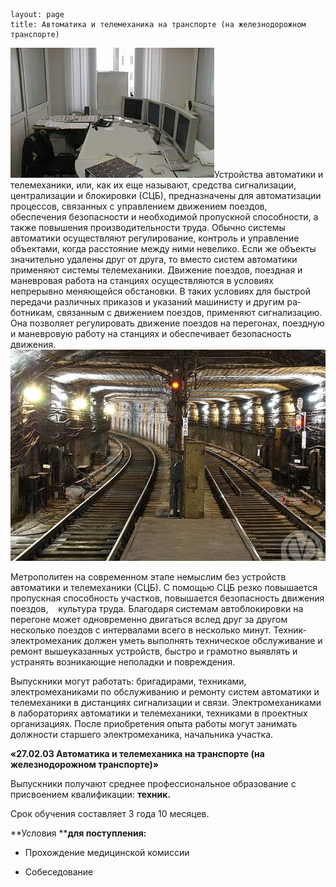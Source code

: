 ```
layout: page
title: Автоматика и телемеханика на транспорте (на железнодорожном транспорте)
```

![автомат1](/images/автомат1.jpg)Устройства автоматики и телемеханики, или, как их еще называют, средства сигнализации, централизации и блокировки (СЦБ), предназначены для автоматизации процессов, связанных с управлением движением поездов, обеспечения безопасности и необходимой пропускной способности, а также повышения производительности труда. Обычно системы автоматики осуществляют регулирование, контроль и управление объектами, когда расстояние между ними невелико. Если же объекты значительно удалены друг от друга, то вместо систем автоматики применяют системы телемеханики. Движение поездов, поездная и маневровая работа на станциях осуществляются в условиях непрерывно меняющейся обстановки. В таких условиях для быстрой передачи различных приказов и указаний машинисту и другим ра­ботникам, связанным с движением поездов, применяют сигнализацию. Она позволяет регулировать движение поездов на перегонах, поездную и маневровую работу на станциях и обеспечивает безопасность движения.[![автомат2](/images/автомат2.jpg)](/images/автомат2.jpg)

Метрополитен на современном этапе немыслим без устройств автоматики и телемеханики (СЦБ). С помощью СЦБ резко повышается пропускная способность участков, повышается безопасность движения поездов,    культура труда. Благодаря системам автоблокировки на перегоне может одновременно двигаться вслед друг за другом несколько поездов с интервалами всего в несколько минут. Техник-электромеханик должен уметь выполнять техническое обслуживание и ремонт вышеуказанных устройств, быстро и грамотно выявлять и устранять возникающие неполадки и повреждения.

Выпускники могут работать: бригадирами, техниками, электромеханиками по обслуживанию и ремонту систем автоматики и телемеханики в дистанциях сигнализации и связи. Электромеханиками в лабораториях автоматики и телемеханики, техниками в проектных организациях. После приобретения опыта работы могут занимать должности старшего электромеханика, начальника участка.

**«27.02.03 Автоматика и телемеханика на транспорте (на железнодорожном транспорте)»**

Выпускники получают среднее профессиональное образование с присвоением квалификации: **техник.**

Срок обучения составляет 3 года 10 месяцев.

**Условия ****для поступления:**

-	Прохождение медицинской комиссии 

-	Собеседование
